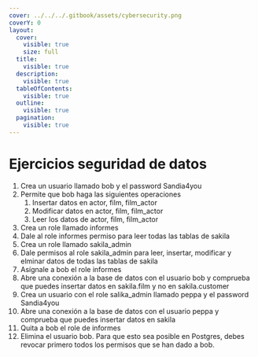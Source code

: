 ```yaml
---
cover: ../../../.gitbook/assets/cybersecurity.png
coverY: 0
layout:
  cover:
    visible: true
    size: full
  title:
    visible: true
  description:
    visible: true
  tableOfContents:
    visible: true
  outline:
    visible: true
  pagination:
    visible: true
---
```


# Ejercicios seguridad de datos

1. Crea un usuario llamado bob y el password Sandia4you
2. Permite que bob haga las siguientes operaciones
   1. Insertar datos en actor, film, film\_actor
   2. Modificar datos en actor, film, film\_actor
   3. Leer los datos de actor, film, film\_actor
3. Crea un role llamado informes
4. Dale al role informes permiso para leer todas las tablas de sakila
5. Crea un role llamado sakila\_admin
6. Dale permisos al role sakila\_admin para leer, insertar, modificar y elminar datos de todas las tablas de sakila
7. Asígnale a bob el role informes
8. Abre una conexión a la base de datos con el usuario bob y comprueba que puedes insertar datos en sakila.film y no en sakila.customer
9. Crea un usuario con el role salika\_admin llamado peppa y el password Sandia4you&#x20;
10. Abre una conexión a la base de datos con el usuario peppa y comprueba que puedes insertar datos en sakila
11. Quita a bob el role de informes
12. Elimina el usuario bob. Para que esto sea posible en Postgres, debes revocar primero todos los permisos que se han dado a bob.
